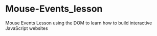 # Mouse-Events_lesson
Mouse Events Lesson using the DOM to learn how to build interactive JavaScript websites

